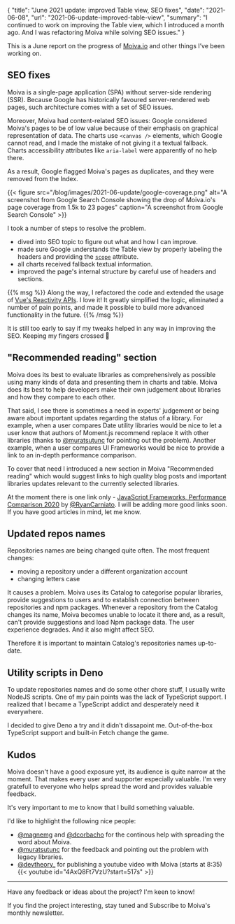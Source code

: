 {
    "title": "June 2021 update: improved Table view, SEO fixes",
    "date": "2021-06-08",
    "url": "2021-06-update-improved-table-view",
    "summary": "I continued to work on improving the Table view, which I introduced a month ago. And I was refactoring Moiva while solving SEO issues."
}

This is a June report on the progress of [Moiva.io](http://moiva.io) and other things I’ve been working on.

<!-- ## Improved table view -->
<!-- About a month ago I introduced a table view for presenting data. I found out that it brings a lot of value and I gave it a central place. The Charts are mainly used to present historical data and are helpful in seeing trends. The Table is kind of snapshot of the current state that displays raw data. Hence, the Table and Charts perfectly complement each other. -->
<!--  -->
<!-- Moiva evaluates Npm packages and GitHub repositories using roughly 20 metrics. And the number keeps growing. To help users navigate through those metrics, I grouped them into three categories: "Popularity", "Maintenance" and "Miscellaneous". Each category got highlighted with a different background color. -->
<!--  -->
<!-- {{< figure src="/blog/images/2021-06-update/tabular-view-old.png" alt="a screenshot of Moiva.io's old table view with data for Webpack, Vite and Snowpack" caption="The old table view" >}} -->
<!--  -->
<!-- {{< figure src="/blog/images/2021-06-update/tabular-view.png" alt="a screenshot of Moiva.io's new table view with data for Webpack, Vite and Snowpack" caption="The updated table view" >}} -->
<!--  -->
<!-- "Stars" and "New Stars" metrics were combined into a single row. The same was done for "Downloads" and "Downloads Growth". -->
<!--  -->
<!-- I also added a new metric called "Vulnerabilities". It shows a number of vulnerabilities in the repository. Thank you to [Snyk.io](https://snyk.io/) for providing the data. -->
<!--  -->
<!-- {{< tweet 1392947957964623874 >}} -->

<!-- ## Removed "Issues" chart -->
<!-- The "Recently updated issues" chart was available on Moiva. -->
<!--  -->
<!-- {{< figure src="/blog/images/2021-06-update/issues-chart.png" alt="a screenshot of Moiva.io's Issues chart with data for Moment, DayJS and date-fns libraries" caption="Issues Chart" >}} -->
<!--  -->
<!-- My idea was to show the number of bugs reports and other types of issues being opened and closed. It should have indicated how quickly the issues are being resolved, as well as a proportion of bugs to the remainder of the issues. -->
<!--  -->
<!-- At the time I implemented the chart I was struggling to find proper data. I chose an API that provided a list of repository issues sorted by last update date. The combination of that data with the issues statuses and labels should have yielded a good approximation of how many issues are being opened/closed. -->
<!--  -->
<!-- Later on, I discovered I was wrong. I examined data from a number of well-known repositories and noticed that many old closed issues were constantly being updated, primarily due to new comments. It made the issues appear in Moiva as "recently closed", undermining the chart's main purpose. -->
<!--  -->
<!-- I decided to remove the chart and come up with more meaningful issues metrics later. -->

<!-- ## Migration to Netlify -->
<!-- Moiva was migrated from Vercel to Netlify. -->
<!--  -->
<!-- I was hoping that migration would help me fix some of Moiva's SEO issues. I found out I was too optimistic; their redirection logic constraints don't make my situation any better. -->
<!--  -->
<!-- Nevertheless, I think I've discovered a solution. Netlify is implementing a new feature called [Edge Handlers](https://docs.netlify.com/routing/edge-handlers/). It will allow intercepting and modifying requests and responses on-the-fly, which should be enough for me to implement the required redirection logic and add the necessary headers to responses. -->

## SEO fixes
Moiva is a single-page application (SPA) without server-side rendering (SSR). Because Google has historically favoured server-rendered web pages, such architecture comes with a set of SEO issues.

Moreover, Moiva had content-related SEO issues: Google considered Moiva's pages to be of low value because of their emphasis on graphical representation of data. The charts use `<canvas />` elements, which Google cannot read, and I made the mistake of not giving it a textual fallback. Charts accessibility attributes like `aria-label` were apparently of no help there.

As a result, Google flagged Moiva's pages as duplicates, and they were removed from the Index.

{{< figure src="/blog/images/2021-06-update/google-coverage.png" alt="A screenshot from Google Search Console showing the drop of Moiva.io's page coverage from 1.5k to 23 pages" caption="A screenshot from Google Search Console" >}}

I took a number of steps to resolve the problem.

- dived into SEO topic to figure out what and how I can improve.
- made sure Google understands the Table view by properly labeling the headers and providing the [`scope`](https://developer.mozilla.org/en-US/docs/Learn/HTML/Tables/Advanced#the_scope_attribute) attribute.
- all charts received fallback textual information.
- improved the page's internal structure by careful use of headers and sections.

{{% msg %}}
Along the way, I refactored the code and extended the usage of [Vue's Reactivity APIs](https://v3.vuejs.org/api/basic-reactivity.html). I love it! It greatly simplified the logic, eliminated a number of pain points, and made it possible to build more advanced functionality in the future.
{{% /msg %}}

It is still too early to say if my tweaks helped in any way in improving the SEO. Keeping my fingers crossed 🤞

## "Recommended reading" section
Moiva does its best to evaluate libraries as comprehensively as possible using many kinds of data and presenting them in charts and table. Moiva does its best to help developers make their own judgement about libraries and how they compare to each other.

That said, I see there is sometimes a need in experts' judgement or being aware about important updates regarding the status of a library. For example, when a user compares Date utility libraries would be nice to let a user know that authors of Moment.js recommend replace it with other libraries (thanks to [@muratsutunc](https://twitter.com/muratsutunc) for pointing out the problem). Another example, when a user compares UI Frameworks would be nice to provide a link to an in-depth performance comparison.

To cover that need I introduced a new section in Moiva "Recommended reading" which would suggest links to high quality blog posts and important libraries updates relevant to the currently selected libraries.

At the moment there is one link only - [JavaScript Frameworks, Performance Comparison 2020](https://javascript.plainenglish.io/javascript-frameworks-performance-comparison-2020-cd881ac21fce) by [@RyanCarniato](https://twitter.com/RyanCarniato). I will be adding more good links soon. If you have good articles in mind, let me know.


## Updated repos names
Repositories names are being changed quite often. The most frequent changes:
- moving a repository under a different organization account
- changing letters case

It causes a problem. 
Moiva uses its Catalog to categorise popular libraries, provide suggestions to users and to establish connection between repositories and npm packages.
Whenever a repository from the Catalog changes its name, Moiva becomes unable to locate it there and, as a result, can't provide suggestions and load Npm package data.
The user experience degrades. And it also might affect SEO.

Therefore it is important to maintain Catalog's repositories names up-to-date.


## Utility scripts in Deno
To update repositories names and do some other chore stuff, I usually write NodeJS scripts. One of my pain points was the lack of TypeScript support. I realized that I became a TypeScript addict and desperately need it everywhere. 

I decided to give Deno a try and it didn't dissapoint me. Out-of-the-box TypeScript support and built-in Fetch change the game.

## Kudos
Moiva doesn't have a good exposure yet, its audience is quite narrow at the moment. That makes every user and supporter especially valuable. I'm very gratefull to everyone who helps spread the word and provides valuable feedback. 

It's very important to me to know that I build something valuable.

I'd like to highlight the following nice people:
- [@magnemg](https://twitter.com/magnemg) and [@dcorbacho](https://twitter.com/dcorbacho) for the continous help with spreading the word about Moiva.
- [@muratsutunc](https://twitter.com/muratsutunc) for the feedback and pointing out the problem with legacy libraries.
- [@devtheory_](https://twitter.com/devtheory_) for publishing a youtube video with Moiva (starts at 8:35)
{{< youtube id="4AxQ8Ft7VzU?start=517s" >}}


---

Have any feedback or ideas about the project? I'm keen to know!

If you find the project interesting, stay tuned and Subscribe to Moiva's monthly newsletter.
